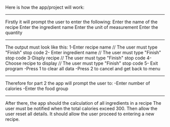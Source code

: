 Here is how the app/project will work:
*****************************************
Firstly it will prompt the user to enter the following:
Enter the name of the recipe
Enter the ingredient name
Enter the unit of measurement
Enter the quantity
*****************************************
The output must look like this:
1-Enter recipe name
// The user must type "Finish" stop code
2- Enter ingredient name
// The user must type "Finish" stop code
3-Disply recipe
// The user must type "Finish" stop code
4-Choose recipe to display 
// The user must type "Finish" stop code
5- Exit program
-Press 1 to clear all data
-Press 2 to cancel and get back to menu
****************************************
Therefore for part 2 the app will prompt the user to:
-Enter number of calories
-Enter the food group
****************************************

After there, the app should the calculation of all ingredients in a recipe
The user must be notified when the total calories exceed 300.
Then allow the user reset all details.
It should allow the user proceed to entering a new recipe.


